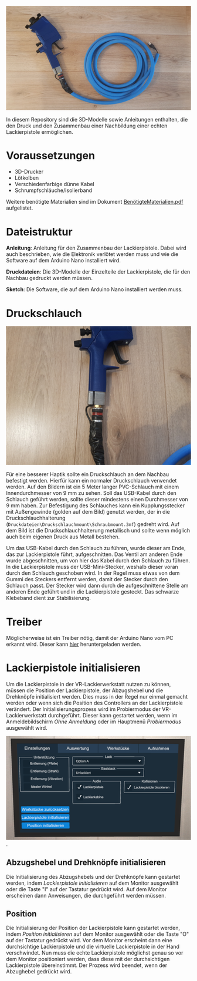 ![](Images/complete.jpg)

In diesem Repository sind die 3D-Modelle sowie Anleitungen enthalten, die den Druck und den Zusammenbau einer Nachbildung einer echten Lackierpistole ermöglichen.

# Voraussetzungen
- 3D-Drucker
- Lötkolben
- Verschiedenfarbige dünne Kabel
- Schrumpfschläuche/Isolierband

Weitere benötigte Materialien sind im Dokument [BenötigteMaterialien.pdf](Anleitung/BenötigteMaterialien.pdf) aufgelistet.

# Dateistruktur

**Anleitung**: Anleitung für den Zusammenbau der Lackierpistole. Dabei wird auch beschrieben, wie die Elektronik verlötet werden muss und wie die Software auf dem Arduino Nano installiert wird.

**Druckdateien**: Die 3D-Modelle der Einzelteile der Lackierpistole, die für den Nachbau gedruckt werden müssen.

**Sketch**: Die Software, die auf dem Arduino Nano installiert werden muss.

# Druckschlauch

![](Images/mount.jpg)

Für eine besserer Haptik sollte ein Druckschlauch an dem Nachbau befestigt werden. Hierfür kann ein normaler Druckschlauch verwendet werden. Auf den Bildern ist ein 5 Meter langer PVC-Schlauch mit einem Innendurchmesser von 9 mm zu sehen. Soll das USB-Kabel durch den Schlauch geführt werden, sollte dieser mindestens einen Durchmesser von 9 mm haben. Zur Befestigung des Schlauches kann ein Kupplungsstecker mit Außengewinde (golden auf dem Bild) genutzt werden, der in die Druckschlauchhalterung (`Druckdateien\Druckschlauchmount\Schraubmount.3mf`) gedreht wird. Auf dem Bild ist die Druckschlauchhalterung metallisch und sollte wenn möglich auch beim eigenen Druck aus Metall bestehen.

Um das USB-Kabel durch den Schlauch zu führen, wurde dieser am Ende, das zur Lackierpistole führt, aufgeschnitten. Das Ventil am anderen Ende wurde abgeschnitten, um von hier das Kabel durch den Schlauch zu führen. In die Lackierpistole muss der USB-Mini-Stecker, weshalb dieser voran durch den Schlauch geschoben wird. In der Regel muss etwas von dem Gummi des Steckers entfernt werden, damit der Stecker durch den Schlauch passt. Der Stecker wird dann durch die aufgeschnittene Stelle am anderen Ende geführt und in die Lackierpistole gesteckt. Das schwarze Klebeband dient zur Stabilisierung.

# Treiber

Möglicherweise ist ein Treiber nötig, damit der Arduino Nano vom PC erkannt wird. Dieser kann [hier](http://www.wch-ic.com/downloads/CH341SER_ZIP.html) heruntergeladen werden.

# Lackierpistole initialisieren

Um die Lackierpistole in der VR-Lackierwerkstatt nutzen zu können, müssen die Position der Lackierpistole, der Abzugshebel und die Drehknöpfe initialisiert werden. Dies muss in der Regel nur einmal gemacht werden oder wenn sich die Position des Controllers an der Lackierpistole verändert. Der Initialisierungsprozess wird im Probiermodus der VR-Lackierwerkstatt durchgeführt. Dieser kann gestartet werden, wenn im Anmeldebildschirm *Ohne Anmeldung* oder im Hauptmenü *Probiermodus* ausgewählt wird.

![](Images/monitor.png).

## Abzugshebel und Drehknöpfe initialisieren

Die Initialisierung des Abzugshebels und der Drehknöpfe kann gestartet werden, indem *Lackierpistole initialisieren* auf dem Monitor ausgewählt  oder die Taste "I" auf der Tastatur gedrückt wird. Auf dem Monitor erscheinen dann Anweisungen, die durchgeführt werden müssen.

## Position
Die Initialisierung der Position der Lackierpistole kann gestartet werden, indem *Position initialisieren* auf dem Monitor ausgewählt oder die Taste "O" auf der Tastatur gedrückt wird. Vor dem Monitor erscheint dann eine durchsichtige Lackierpistole und die virtuelle Lackierpistole in der Hand verschwindet. Nun muss die echte Lackierpistole möglichst genau so vor dem Monitor positioniert werden, dass diese mit der durchsichtigen Lackierpistole übereinstimmt. Der Prozess wird beendet, wenn der Abzughebel gedrückt wird.